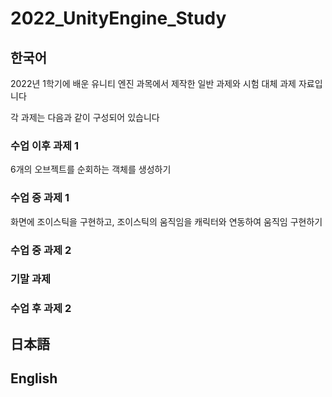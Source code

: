 # 2022_UnityEngine_Study
## 한국어
2022년 1학기에 배운 유니티 엔진 과목에서 제작한 일반 과제와 시험 대체 과제 자료입니다

각 과제는 다음과 같이 구성되어 있습니다
<br>
### 수업 이후 과제 1
6개의 오브젝트를 순회하는 객체를 생성하기
### 수업 중 과제 1
화면에 조이스틱을 구현하고, 조이스틱의 움직임을 캐릭터와 연동하여 움직임 구현하기
### 수업 중 과제 2
### 기말 과제
### 수업 후 과제 2
## 日本語

## English
